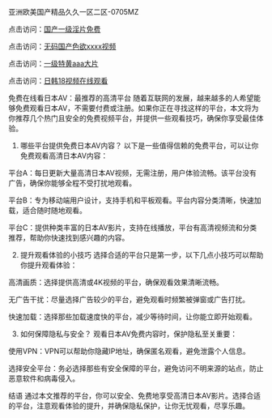
亚洲欧美国产精品久久一区二区-0705MZ

点击访问：<a href="https://heiliao2dmwwy.pages.dev">国产一级淫片免费</a>

点击访问：<a href="https://heiliaoll4qsx.pages.dev">无码国产色欲xxxx视频</a>

点击访问：<a href="https://heiliaowzu4ur.pages.dev">一级特黄aaa大片</a>

点击访问：<a href="https://heiliaozj3tjd.pages.dev">日韩18视频在线观看</a>

免费在线看日本AV：最推荐的高清平台
随着互联网的发展，越来越多的人希望能够免费观看日本AV，不需要付费或注册。如果你正在寻找这样的平台，本文将为你推荐几个热门且安全的免费视频平台，并提供一些观看技巧，确保你享受最佳体验。

1. 哪些平台提供免费日本AV内容？
以下是一些值得信赖的免费平台，可以让你免费观看高清日本AV内容：

平台A：每日更新大量高清日本AV视频，无需注册，用户体验流畅。该平台没有广告，确保你能够全程不受打扰地观看。

平台B：专为移动端用户设计，支持手机和平板观看。平台内容分类清晰，快速加载，适合随时随地观看。

平台C：提供种类丰富的日本AV影片，支持在线播放，平台有高清视频流和分类推荐，帮助你快速找到感兴趣的内容。

2. 提升观看体验的小技巧
选择合适的平台只是第一步，以下几点小技巧可以帮助你提升观看体验：

高清画质：选择提供高清或4K视频的平台，确保观看效果清晰流畅。

无广告干扰：尽量选择广告较少的平台，避免观看时频繁被弹窗或广告打扰。

快速加载：选择那些加载速度快的平台，减少等待时间，让你能立即开始观看。

3. 如何保障隐私与安全？
观看日本AV免费内容时，保护隐私至关重要：

使用VPN：VPN可以帮助你隐藏IP地址，确保匿名观看，避免泄露个人信息。

选择安全平台：务必选择那些有安全保障的平台，避免访问不明来源的站点，防止恶意软件和病毒侵入。

结语
通过本文推荐的平台，你可以安全、免费地享受高清日本AV影片。选择合适的平台，注意观看体验的提升，并确保隐私保护，让你无忧观看，尽享乐趣。




<span style="display:none;">[Canonical link]( https://github.com/kol20250709/544313 ）</span>
